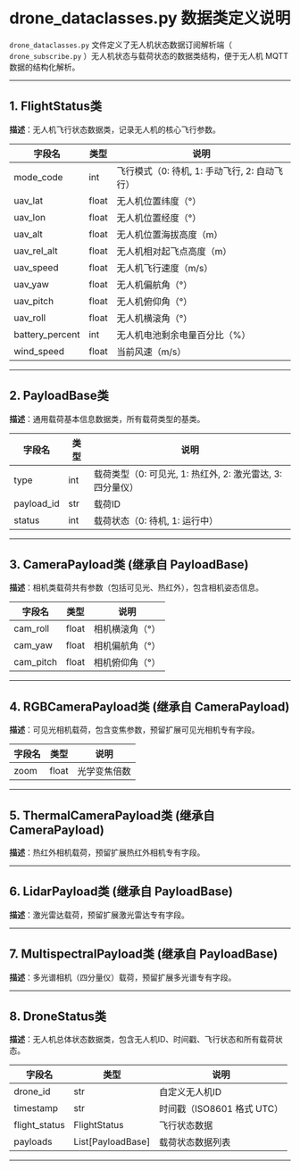 # drone_dataclasses.py 数据类定义说明

`drone_dataclasses.py` 文件定义了无人机状态数据订阅解析端（ `drone_subscribe.py` ）无人机状态与载荷状态的数据类结构，便于无人机 MQTT 数据的结构化解析。

---

## 1. FlightStatus类

**描述**：无人机飞行状态数据类，记录无人机的核心飞行参数。

| 字段名           | 类型    | 说明                         |
|------------------|---------|------------------------------|
| mode_code        | int     | 飞行模式（0: 待机, 1: 手动飞行, 2: 自动飞行） |
| uav_lat          | float   | 无人机位置纬度（°）           |
| uav_lon          | float   | 无人机位置经度（°）           |
| uav_alt          | float   | 无人机位置海拔高度（m）       |
| uav_rel_alt      | float   | 无人机相对起飞点高度（m）     |
| uav_speed        | float   | 无人机飞行速度（m/s）         |
| uav_yaw          | float   | 无人机偏航角（°）             |
| uav_pitch        | float   | 无人机俯仰角（°）             |
| uav_roll         | float   | 无人机横滚角（°）             |
| battery_percent  | int     | 无人机电池剩余电量百分比（%） |
| wind_speed       | float   | 当前风速（m/s）               |

---

## 2. PayloadBase类

**描述**：通用载荷基本信息数据类，所有载荷类型的基类。

| 字段名      | 类型   | 说明                                 |
|-------------|--------|--------------------------------------|
| type        | int    | 载荷类型（0: 可见光, 1: 热红外, 2: 激光雷达, 3: 四分量仪） |
| payload_id  | str    | 载荷ID                               |
| status      | int    | 载荷状态（0: 待机, 1: 运行中）       |

---

## 3. CameraPayload类 (继承自 PayloadBase)

**描述**：相机类载荷共有参数（包括可见光、热红外），包含相机姿态信息。

| 字段名      | 类型   | 说明           |
|-------------|--------|----------------|
| cam_roll    | float  | 相机横滚角（°）|
| cam_yaw     | float  | 相机偏航角（°）|
| cam_pitch   | float  | 相机俯仰角（°）|

---

## 4. RGBCameraPayload类 (继承自 CameraPayload)

**描述**：可见光相机载荷，包含变焦参数，预留扩展可见光相机专有字段。

| 字段名      | 类型   | 说明           |
|-------------|--------|----------------|
| zoom        | float  | 光学变焦倍数   |

---

## 5. ThermalCameraPayload类 (继承自 CameraPayload)

**描述**：热红外相机载荷，预留扩展热红外相机专有字段。

---

## 6. LidarPayload类 (继承自 PayloadBase)

**描述**：激光雷达载荷，预留扩展激光雷达专有字段。

---

## 7. MultispectralPayload类 (继承自 PayloadBase)

**描述**：多光谱相机（四分量仪）载荷，预留扩展多光谱专有字段。

---

## 8. DroneStatus类

**描述**：无人机总体状态数据类，包含无人机ID、时间戳、飞行状态和所有载荷状态。

| 字段名        | 类型                 | 说明                         |
|---------------|----------------------|------------------------------|
| drone_id      | str                  | 自定义无人机ID                     |
| timestamp     | str                  | 时间戳（ISO8601 格式 UTC）   |
| flight_status | FlightStatus         | 飞行状态数据                 |
| payloads      | List[PayloadBase]    | 载荷状态数据列表             |

---
